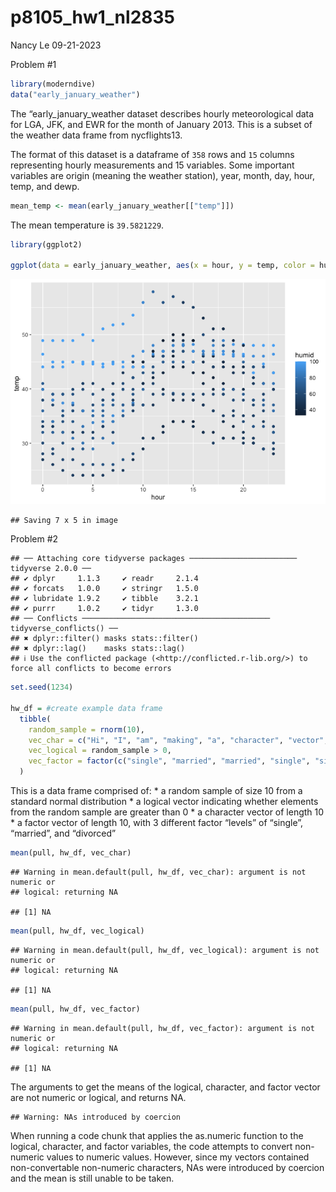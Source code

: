 p8105_hw1_nl2835
================
Nancy Le
09-21-2023

Problem \#1

``` r
library(moderndive)
data("early_january_weather")
```

The “early_january_weather dataset describes hourly meteorological data
for LGA, JFK, and EWR for the month of January 2013. This is a subset of
the weather data frame from nycflights13.

The format of this dataset is a dataframe of `358` rows and `15` columns
representing hourly measurements and 15 variables. Some important
variables are origin (meaning the weather station), year, month, day,
hour, temp, and dewp.

``` r
mean_temp <- mean(early_january_weather[["temp"]])
```

The mean temperature is `39.5821229`.

``` r
library(ggplot2)

ggplot(data = early_january_weather, aes(x = hour, y = temp, color = humid)) + geom_point()
```

![](template--1-_files/figure-gfm/yx_scatter-1.png)<!-- -->

    ## Saving 7 x 5 in image

Problem \#2

    ## ── Attaching core tidyverse packages ──────────────────────── tidyverse 2.0.0 ──
    ## ✔ dplyr     1.1.3     ✔ readr     2.1.4
    ## ✔ forcats   1.0.0     ✔ stringr   1.5.0
    ## ✔ lubridate 1.9.2     ✔ tibble    3.2.1
    ## ✔ purrr     1.0.2     ✔ tidyr     1.3.0
    ## ── Conflicts ────────────────────────────────────────── tidyverse_conflicts() ──
    ## ✖ dplyr::filter() masks stats::filter()
    ## ✖ dplyr::lag()    masks stats::lag()
    ## ℹ Use the conflicted package (<http://conflicted.r-lib.org/>) to force all conflicts to become errors

``` r
set.seed(1234)

hw_df = #create example data frame
  tibble( 
    random_sample = rnorm(10),
    vec_char = c("Hi", "I", "am", "making", "a", "character", "vector", "of", "length", "ten"),
    vec_logical = random_sample > 0, 
    vec_factor = factor(c("single", "married", "married", "single", "single", "divorced", "divorced", "single", "married", "married"))
  )
```

This is a data frame comprised of: \* a random sample of size 10 from a
standard normal distribution \* a logical vector indicating whether
elements from the random sample are greater than 0 \* a character vector
of length 10 \* a factor vector of length 10, with 3 different factor
“levels” of “single”, “married”, and “divorced”

``` r
mean(pull, hw_df, vec_char)
```

    ## Warning in mean.default(pull, hw_df, vec_char): argument is not numeric or
    ## logical: returning NA

    ## [1] NA

``` r
mean(pull, hw_df, vec_logical)
```

    ## Warning in mean.default(pull, hw_df, vec_logical): argument is not numeric or
    ## logical: returning NA

    ## [1] NA

``` r
mean(pull, hw_df, vec_factor)
```

    ## Warning in mean.default(pull, hw_df, vec_factor): argument is not numeric or
    ## logical: returning NA

    ## [1] NA

The arguments to get the means of the logical, character, and factor
vector are not numeric or logical, and returns NA.

    ## Warning: NAs introduced by coercion

When running a code chunk that applies the as.numeric function to the
logical, character, and factor variables, the code attempts to convert
non-numeric values to numeric values. However, since my vectors
contained non-convertable non-numeric characters, NAs were introduced by
coercion and the mean is still unable to be taken.
